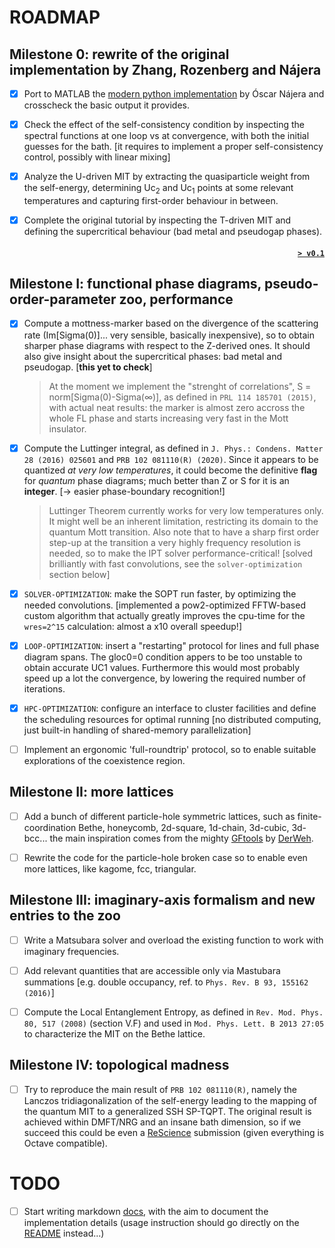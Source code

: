 # ROADMAP

## Milestone 0: rewrite of the original implementation by Zhang, Rozenberg and Nájera

- [x] Port to MATLAB the [modern python implementation](legacy/PYTHON/real_ipt-text_v3.ipynb) by Óscar Nájera and crosscheck the basic output it provides.

- [x] Check the effect of the self-consistency condition by inspecting the spectral functions at one loop vs at convergence, with both the initial guesses for the bath. [it requires to implement a proper self-consistency control, possibly with linear mixing]

- [x] Analyze the U-driven MIT by extracting the quasiparticle weight from the self-energy, determining Uc<sub>2</sub> and Uc<sub>1</sub> points at some relevant temperatures and capturing first-order behaviour in between.

- [x] Complete the original tutorial by inspecting the T-driven MIT and defining the supercritical behaviour (bad metal and pseudogap phases).

#### <p align="right"> [`> v0.1`](https://github.com/bellomia/MOTTlab/releases/tag/v0.1) </p>

## Milestone I: functional phase diagrams, pseudo-order-parameter zoo, performance

- [x] Compute a mottness-marker based on the divergence of the scattering rate (Im[Sigma(0)]... very sensible, basically inexpensive), so to obtain sharper phase diagrams with respect to the Z-derived ones. It should also give insight about the supercritical phases: bad metal and pseudogap. [**this yet to check**]   
  > At the moment we implement the "strenght of correlations", S = norm[Sigma(0)-Sigma(∞)], as defined in `PRL 114 185701 (2015)`, with actual neat results: the marker is almost zero accross the whole FL phase and starts increasing very fast in the Mott insulator.

- [x] Compute the Luttinger integral, as defined in `J. Phys.: Condens. Matter 28 (2016) 025601` and `PRB 102 081110(R) (2020)`. Since it appears to be quantized _at very low temperatures_, it could become the definitive **flag** for _quantum_ phase diagrams; much better than Z or S for it is an **integer**. [→ easier phase-boundary recognition!]  
    > Luttinger Theorem currently works for very low temperatures only. It might well be an inherent limitation, restricting its domain to the quantum Mott transition. Also note that to have a sharp first order step-up at the transition a very highly frequency resolution is needed, so to make the IPT solver performance-critical! [solved brilliantly with fast convolutions, see the `solver-optimization` section below]

- [x] `SOLVER-OPTIMIZATION`: make the SOPT run faster, by optimizing the needed convolutions. [implemented a pow2-optimized FFTW-based custom algorithm that actually greatly improves the cpu-time for the `wres=2^15` calculation: almost a x10 overall speedup!]

- [x] `LOOP-OPTIMIZATION`: insert a "restarting" protocol for lines and full phase diagram spans. The gloc0=0 condition appers to be too unstable to obtain accurate UC1 values. Furthermore this would most probably speed up a lot the convergence, by lowering the required number of iterations.

- [x] `HPC-OPTIMIZATION`: configure an interface to cluster facilities and define the scheduling resources for optimal running [no distributed computing, just built-in handling of shared-memory parallelization]  

- [ ] Implement an ergonomic 'full-roundtrip' protocol, so to enable suitable explorations of the coexistence region.

<!---
#### <p align="right"> `> v1.0` </p>
--->

## Milestone II: more lattices

- [ ] Add a bunch of different particle-hole symmetric lattices, such as finite-coordination Bethe, honeycomb, 2d-square, 1d-chain, 3d-cubic, 3d-bcc... the main inspiration comes from the mighty [GFtools](https://github.com/DerWeh/gftools) by [DerWeh](https://github.com/DerWeh).

- [ ] Rewrite the code for the particle-hole broken case so to enable even more lattices, like kagome, fcc, triangular.


<!---
#### <p align="right"> `> v2.0`</p>
--->

## Milestone III: imaginary-axis formalism and new entries to the zoo

- [ ] Write a Matsubara solver and overload the existing function to work with imaginary frequencies.

- [ ] Add relevant quantities that are accessible only via Mastubara summations [e.g. double occupancy, ref. to `Phys. Rev. B 93, 155162 (2016)`]

- [ ] Compute the Local Entanglement Entropy, as defined in `Rev. Mod. Phys. 80, 517 (2008)` (section V.F) and used in `Mod. Phys. Lett. B 2013 27:05` to characterize the MIT on the Bethe lattice.

<!---
#### <p align="right"> `> v3.0`</p>
--->

## Milestone IV: topological madness

- [ ] Try to reproduce the main result of `PRB 102 081110(R)`, namely the Lanczos tridiagonalization of the self-energy leading to the mapping of the quantum MIT to a generalized SSH SP-TQPT. The original result is achieved within DMFT/NRG and an insane bath dimension, so if we succeed this could be even a [ReScience](http://rescience.github.io) submission (given everything is Octave compatible).

<!---
#### <p align="right"> `> v4.0`</p>
--->

# TODO

- [ ] Start writing markdown [docs](./docs), with the aim to document the implementation details (usage instruction should go directly on the [README](./README.md) instead...)

